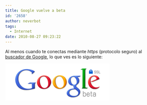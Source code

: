 ```yaml
---
title: Google vuelve a beta
id: '2658'
author: neverbot
tags:
  - Internet
date: 2010-08-27 09:23:22
---
```


Al menos cuando te conectas mediante _https_ (protocolo seguro) al [buscador de Google](https://www.google.com/), lo que ves es lo siguiente:

[![](./google-vuelve-a-beta/google_ssl_beta.png "google_ssl_beta")](./google_ssl_beta.png)